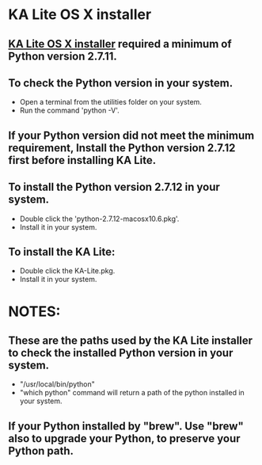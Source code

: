 KA Lite OS X installer
======================

## [KA Lite OS X installer](http://pantry.learningequality.org/downloads/ka-lite/0.17/installers/mac/KA-Lite-Installers.dmg) required a minimum of Python version 2.7.11.

## To check the Python version in your system.
* Open a terminal from the utilities folder on your system.
* Run the command 'python -V'.

## If your Python version did not meet the minimum requirement, Install the Python version 2.7.12 first before installing KA Lite.

## To install the Python version 2.7.12 in your system.
* Double click the 'python-2.7.12-macosx10.6.pkg'.
* Install it in your system.

## To install the KA Lite:
* Double click the KA-Lite.pkg.
* Install it in your system.


NOTES: 
=======================

## These are the paths used by the KA Lite installer to check the installed Python version in your system. 
* "/usr/local/bin/python"
* "which python" command will return a path of the python installed in your system.

## If your Python installed by "brew". Use "brew" also to upgrade your Python, to preserve your Python path.

